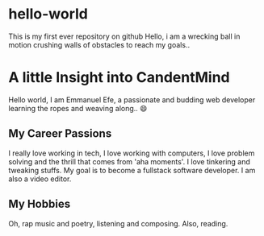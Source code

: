 # hello-world
This is my first ever repository on github
Hello, i am a wrecking ball in motion crushing walls of obstacles
to reach my goals..

# A little Insight into CandentMind
Hello world, I am Emmanuel Efe, a passionate and budding web developer learning the ropes and weaving along.. :smile:

## My Career Passions
I really love working in tech, I love working with computers, I love problem solving and the thrill that comes from 'aha moments'. I love tinkering and tweaking stuffs. My goal is to become a fullstack software developer. I am also a video editor.

## My Hobbies
Oh, rap music and poetry, listening and composing. Also, reading.


